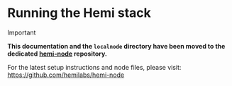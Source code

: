 # Running the Hemi stack

> [!IMPORTANT]
> **This documentation and the `localnode` directory have been moved to the
dedicated [hemi-node](https://github.com/hemilabs/hemi-node) repository.**
>
> For the latest setup instructions and node files, please visit: https://github.com/hemilabs/hemi-node
